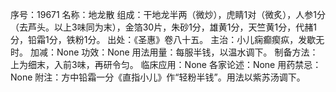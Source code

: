 序号：19671
名称：地龙散
组成：干地龙半两（微炒），虎睛1对（微炙），人参1分（去芦头。以上3味同为末），金箔30片，朱砂1分，雄黄1分，天竺黄1分，代赭1分，铅霜1分，铁粉1分。
出处：《圣惠》卷八十五。
主治：小儿痫癫瘈疭，发歇无时。
加减：None
功效：None
用法用量：每服半钱，以温水调下。
制备方法：上为细末，入前3味，再研令匀。
临床应用：None
各家论述：None
用药禁忌：None
附注：方中铅霜一分《直指小儿》作“轻粉半钱”。用法以紫苏汤调下。
